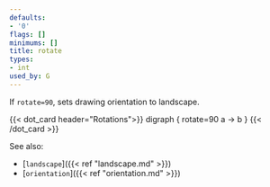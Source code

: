 ```yaml
---
defaults:
- '0'
flags: []
minimums: []
title: rotate
types:
- int
used_by: G
---
```

If `rotate=90`, sets drawing orientation to landscape.

{{< dot_card header="Rotations">}}
digraph {
  rotate=90
  a -> b
}
{{< /dot_card >}}

See also:

- [`landscape`]({{< ref "landscape.md" >}})
- [`orientation`]({{< ref "orientation.md" >}})
